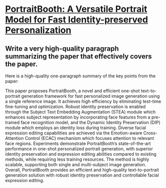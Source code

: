 # [PortraitBooth: A Versatile Portrait Model for Fast Identity-preserved   Personalization](https://arxiv.org/abs/2312.06354)

## Write a very high-quality paragraph summarizing the paper that effectively covers the paper.

 Here is a high-quality one-paragraph summary of the key points from the paper:

This paper proposes PortraitBooth, a novel and efficient one-shot text-to-portrait generation framework for fast personalized image generation using a single reference image. It achieves high efficiency by eliminating test-time fine-tuning and optimization. Robust identity preservation is enabled through the Subject Text Embedding Augmentation (STEA) module which enhances subject representation by incorporating face features from a pre-trained face recognition model, and the Dynamic Identity Preservation (DIP) module which employs an identity loss during training. Diverse facial expression editing capabilities are achieved via the Emotion-aware Cross-Attention Control (ECAC) mechanism which focuses attention to relevant face regions. Experiments demonstrate PortraitBooth’s state-of-the-art performance in one-shot personalized portrait generation, with superior identity preservation and expression editing abilities compared to existing methods, while requiring less training resources. The method is highly scalable, supporting both single and multi-subject image generation. Overall, PortraitBooth provides an efficient and high-quality text-to-portrait generation solution with robust identity preservation and controllable facial expression editing.
